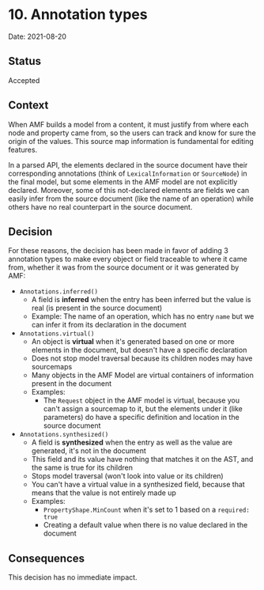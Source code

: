 # 10. Annotation types
Date: 2021-08-20

## Status
Accepted

## Context
When AMF builds a model from a content, it must justify from where each node and property came from, so the users can track and know for sure the origin of the values. This source map information is fundamental for editing features.

In a parsed API, the elements declared in the source document have their corresponding annotations (think of `LexicalInformation` or `SourceNode`) in the final model, but some elements in the AMF model are not explicitly declared. Moreover, some of this not-declared elements are fields we can easily infer from the source document (like the name of an operation) while others have no real counterpart in the source document.

## Decision
For these reasons, the decision has been made in favor of adding 3 annotation types to make every object or field traceable to where it came from, whether it was from the source document or it was generated by AMF:

- `Annotations.inferred()`
  - A field is **inferred** when the entry has been inferred but the value is real (is present in the source document)
  - Example: The name of an operation, which has no entry `name` but we can infer it from its declaration in the document
- `Annotations.virtual()`
  - An object is **virtual** when it's generated based on one or more elements in the document, but doesn't have a specific declaration
  - Does not stop model traversal because its children nodes may have sourcemaps
  - Many objects in the AMF Model are virtual containers of information present in the document
  - Examples:
    - The `Request` object in the AMF model is virtual, because you can't assign a sourcemap to it, but the elements under it (like parameters) do have a specific definition and location in the source document
- `Annotations.synthesized()`
  - A field is **synthesized** when the entry as well as the value are generated, it's not in the document
  - This field and its value have nothing that matches it on the AST, and the same is true for its children
  - Stops model traversal (won't look into value or its children)
  - You can't have a virtual value in a synthesized field, because that means that the value is not entirely made up
  - Examples:
    - `PropertyShape.MinCount` when it's set to 1 based on a `required: true`
    - Creating a default value when there is no value declared in the document

## Consequences
This decision has no immediate impact.
